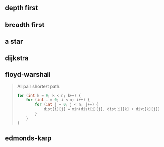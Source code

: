 
## depth first

## breadth first

## a star

## dijkstra

## floyd-warshall
> All pair shortest path.
> ```cpp
> for (int k = 0; k < n; k++) {
>     for (int i = 0; i < n; i++) {
>         for (int j = 0; j < n; j++) {
>             dist[i][j] = min(dist[i][j], dist[i][k] + dist[k][j]);
>         }
>     }
> }
> ```

## edmonds-karp

